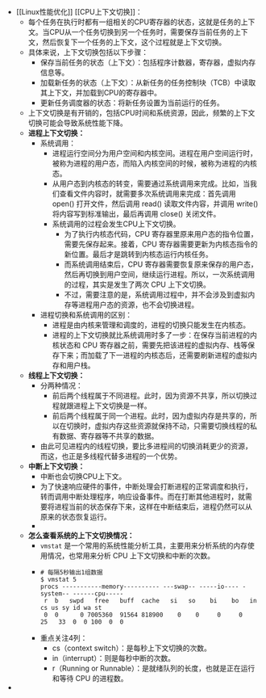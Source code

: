 - [[Linux性能优化]] [[CPU上下文切换]]：
	- 每个任务在执行时都有一组相关的CPU寄存器的状态，这就是任务的上下文。当CPU从一个任务切换到另一个任务时，需要保存当前任务的上下文，然后恢复下一个任务的上下文，这个过程就是上下文切换。
	- 具体来说，上下文切换包括以下步骤：
		- 保存当前任务的状态（上下文）：包括程序计数器，寄存器，虚拟内存信息等。
		- 加载新任务的状态（上下文）：从新任务的任务控制块（TCB）中读取其上下文，并加载到CPU的寄存器中。
		- 更新任务调度器的状态：将新任务设置为当前运行的任务。
	- 上下文切换是有开销的，包括CPU时间和系统资源，因此，频繁的上下文切换可能会导致系统性能下降。
	- **进程上下文切换：**
		- 系统调用：
			- 进程运行空间分为用户空间和内核空间。进程在用户空间运行时，被称为进程的用户态，而陷入内核空间的时候，被称为进程的内核态。
			- 从用户态到内核态的转变，需要通过系统调用来完成。比如，当我们查看文件内容时，就需要多次系统调用来完成：首先调用 open() 打开文件，然后调用 read() 读取文件内容，并调用 write() 将内容写到标准输出，最后再调用 close() 关闭文件。
			- 系统调用的过程会发生CPU上下文切换。
				- 为了执行内核态代码，CPU 寄存器里原来用户态的指令位置，需要先保存起来。接着，CPU 寄存器需要更新为内核态指令的新位置。最后才是跳转到内核态运行内核任务。
				- 而系统调用结束后，CPU 寄存器需要恢复原来保存的用户态，然后再切换到用户空间，继续运行进程。所以，一次系统调用的过程，其实是发生了两次 CPU 上下文切换。
				- 不过，需要注意的是，系统调用过程中，并不会涉及到虚拟内存等进程用户态的资源，也不会切换进程。
		- 进程切换和系统调用的区别：
			- 进程是由内核来管理和调度的，进程的切换只能发生在内核态。
			- 进程的上下文切换就比系统调用时多了一步：在保存当前进程的内核状态和 CPU 寄存器之前，需要先把该进程的虚拟内存、栈等保存下来；而加载了下一进程的内核态后，还需要刷新进程的虚拟内存和用户栈。
	- **线程上下文切换：**
		- 分两种情况：
			- 前后两个线程属于不同进程。此时，因为资源不共享，所以切换过程就跟进程上下文切换是一样。
			- 前后两个线程属于同一个进程。此时，因为虚拟内存是共享的，所以在切换时，虚拟内存这些资源就保持不动，只需要切换线程的私有数据、寄存器等不共享的数据。
		- 由此可见进程内的线程切换，要比多进程间的切换消耗更少的资源，而这，也正是多线程代替多进程的一个优势。
	- **中断上下文切换：**
		- 中断也会切换CPU上下文。
		- 为了快速响应硬件的事件，中断处理会打断进程的正常调度和执行，转而调用中断处理程序，响应设备事件。而在打断其他进程时，就需要将进程当前的状态保存下来，这样在中断结束后，进程仍然可以从原来的状态恢复运行。
		-
	- **怎么查看系统的上下文切换情况：**
		- `vmstat` 是一个常用的系统性能分析工具，主要用来分析系统的内存使用情况，也常用来分析 CPU 上下文切换和中断的次数。
		- ```
		  # 每隔5秒输出1组数据
		  $ vmstat 5
		  procs -----------memory---------- ---swap-- -----io---- -system-- ------cpu-----
		   r  b   swpd   free   buff  cache   si   so    bi    bo   in   cs us sy id wa st
		   0  0      0 7005360  91564 818900    0    0     0     0   25   33  0  0 100  0  0
		  ```
		- 重点关注4列：
			- cs（context switch）：是每秒上下文切换的次数。
			- in（interrupt）：则是每秒中断的次数。
			- r（Running or Runnable）：是就绪队列的长度，也就是正在运行和等待 CPU 的进程数。
-